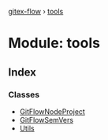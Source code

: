 [gitex-flow](../README.md) › [tools](tools.md)

# Module: tools

## Index

### Classes

* [GitFlowNodeProject](../classes/tools.gitflownodeproject.md)
* [GitFlowSemVers](../classes/tools.gitflowsemvers.md)
* [Utils](../classes/tools.utils.md)
